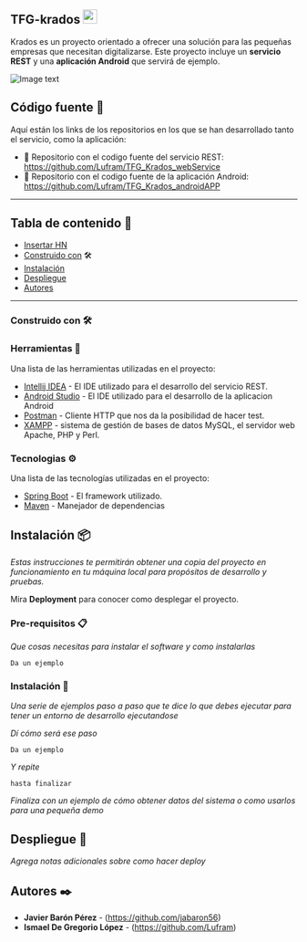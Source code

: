 
## TFG-krados <img src="https://media.giphy.com/media/hvRJCLFzcasrR4ia7z/giphy.gif" width="25px">

Krados es un proyecto orientado a ofrecer una solución para las pequeñas empresas que necesitan digitalizarse.
Este proyecto incluye un **servicio REST** y una **aplicación Android** que servirá de ejemplo.

![Image text](https://www.united-internet.de/fileadmin/user_upload/Brands/Downloads/Logo_IONOS_by.jpg)

## Código fuente 📕

Aquí están los links de los repositorios en los que se han desarrollado tanto el servicio, como la aplicación:

 - 🔩 Repositorio con el codigo fuente del servicio REST: https://github.com/Lufram/TFG_Krados_webService
 - 📱 Repositorio con el codigo fuente de la aplicación Android:  https://github.com/Lufram/TFG_Krados_androidAPP 



***

## Tabla de contenido 🔖

- [Insertar HN](#insertar-hn)
- [Construido con](#construido-con) 🛠️
- [Instalación](#instalación) 
- [Despliegue](#despliegue)
- [Autores](#autores)

***

### Construido con  🛠️

### Herramientas 🔧

Una lista de las herramientas utilizadas en el proyecto:
* [Intellij IDEA](https://www.jetbrains.com/es-es/idea/) - El IDE utilizado para el desarrollo del servicio REST.
* [Android Studio](https://developer.android.com/?hl=es) - El IDE utilizado para el desarrollo de la aplicacion Android
* [Postman](https://www.postman.com/) - Cliente HTTP que nos da la posibilidad de hacer test.
* [XAMPP](https://www.apachefriends.org/es/index.html) - sistema de gestión de bases de datos MySQL, el servidor web Apache, PHP y Perl.

### Tecnologias ⚙️

Una lista de las tecnologías utilizadas en el proyecto:
* [Spring Boot](https://spring.io/projects/spring-boot) - El framework utilizado.
* [Maven](https://maven.apache.org/) - Manejador de dependencias

## Instalación 📦
_Estas instrucciones te permitirán obtener una copia del proyecto en funcionamiento en tu máquina local para propósitos de desarrollo y pruebas._

Mira **Deployment** para conocer como desplegar el proyecto.


### Pre-requisitos 📋

_Que cosas necesitas para instalar el software y como instalarlas_

```
Da un ejemplo
```

### Instalación 🔧

_Una serie de ejemplos paso a paso que te dice lo que debes ejecutar para tener un entorno de desarrollo ejecutandose_

_Dí cómo será ese paso_

```
Da un ejemplo
```

_Y repite_

```
hasta finalizar
```

_Finaliza con un ejemplo de cómo obtener datos del sistema o como usarlos para una pequeña demo_


## Despliegue 🚀

_Agrega notas adicionales sobre como hacer deploy_

## Autores ✒️

* **Javier Barón Pérez** - (https://github.com/jabaron56)
* **Ismael De Gregorio López** - (https://github.com/Lufram)


